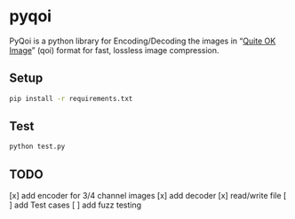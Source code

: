 # pyqoi
PyQoi is a python library for Encoding/Decoding the images in  “[Quite OK Image](https://github.com/phoboslab/qoi)” (qoi) format for fast, lossless image compression.

## Setup

 ```bash
 pip install -r requirements.txt
 ```

## Test

 ```bash
 python test.py
 ```

## TODO
[x] add encoder for 3/4 channel images
[x] add decoder
[x] read/write file
[ ] add Test cases 
[ ] add fuzz testing